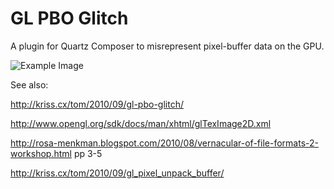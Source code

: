 GL PBO Glitch
=============

A plugin for Quartz Composer to misrepresent pixel-buffer data on the GPU.

![Example Image](http://kriss.cx/tom/wp-content/uploads/2010/09/BGRA-FLOAT-to-RGB_422-8_8-2-x-width-700x393.png)

See also:

http://kriss.cx/tom/2010/09/gl-pbo-glitch/

http://www.opengl.org/sdk/docs/man/xhtml/glTexImage2D.xml

http://rosa-menkman.blogspot.com/2010/08/vernacular-of-file-formats-2-workshop.html pp 3-5

http://kriss.cx/tom/2010/09/gl_pixel_unpack_buffer/

